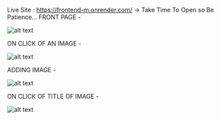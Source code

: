 
Live Site : https://frontend-m.onrender.com/  -> Take Time To Open so Be Patience...
FRONT PAGE - 

![alt text](https://github.com/priyanshuyadav07804/Image_gallary_backend/assets/80442935/65b45a0d-7f38-4202-8cbd-804ed687b7e2)

ON CLICK OF AN IMAGE - 

![alt text](https://github.com/priyanshuyadav07804/Image_gallary_backend/assets/80442935/c6ec6a95-c20d-4684-a990-de33fed28518)

ADDING IMAGE -

![alt text](https://github.com/priyanshuyadav07804/Image_gallary_backend/assets/80442935/d13375b2-cf23-4ef8-86b0-6182891a6e7e)

ON CLICK OF TITLE OF IMAGE -

![alt text](https://github.com/priyanshuyadav07804/Image_gallary_backend/assets/80442935/efa0759b-4ab9-49ec-9f74-07c1163eaafc)






